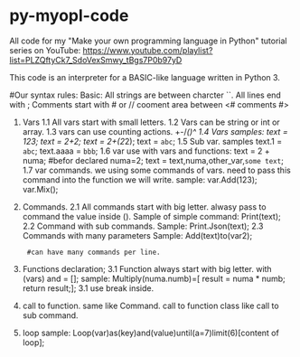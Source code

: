 # py-myopl-code

All code for my "Make your own programming language in Python" tutorial series on YouTube: https://www.youtube.com/playlist?list=PLZQftyCk7_SdoVexSmwy_tBgs7P0b97yD

This code is an interpreter for a BASIC-like language written in Python 3.

#Our syntax rules:
Basic: 
All strings are between charcter ``. 
All lines end with ;
Comments start with # or //
cooment area between <#   comments    #> 

1. Vars
	1.1 All vars start with small letters.
	1.2 Vars can be string or int or array.
	1.3 vars can use counting actions. +-/*()^
	1.4 Vars samples:
		text = 123;
		text = 2+2;
		text = 2+(2*2);
		text = `abc`;
	1.5 Sub var. samples
		text.1 = `abc`;
		text.aaaa = `bbb`;
	1.6 var use with vars and functions:
		text = 2 + numa; #befor declared numa=2;
		text = text,numa,other_var,`some text`;
	1.7 var commands. we using some commands of vars. need to pass this command into the function we will write.
		sample:
		var.Add(123);
		var.Mix();
	
2. Commands.
	2.1 All commands start with big letter. alwasy pass to command the value inside ().
		Sample of simple command:
		Print(text);
	2.2 Command with sub commands.
		Sample:
		Print.Json(text);
	2.3 Commands with many parameters
		Sample:
		Add(text)to(var2);
		
		#can have many commands per line.

3. Functions declaration;
	3.1 Function always start with big letter. with (vars) and = [];
		sample:
		Multiply(numa.numb)=[ result = numa * numb; return result;];
	3.1 use break inside.
4. call to function. same like Command.
	call to function class like call to sub command.
5. loop sample:
	Loop(var)as(key)and(value)until(a=7)limit(6)[content of loop];

